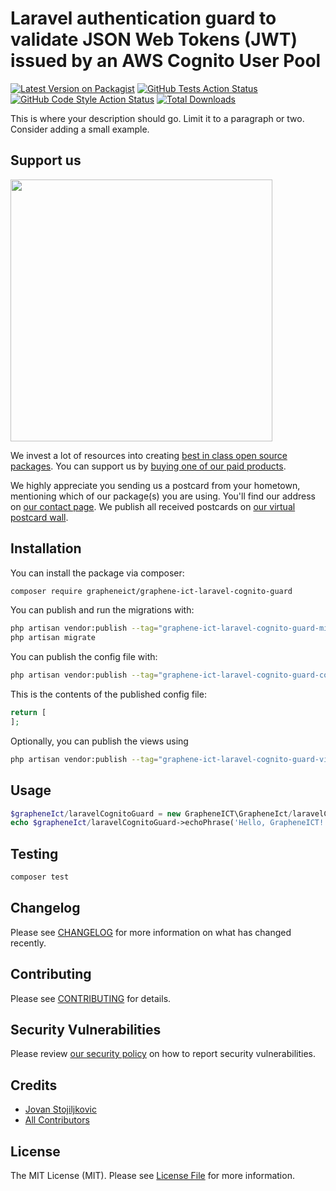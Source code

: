 # Laravel authentication guard to validate JSON Web Tokens (JWT) issued by an AWS Cognito User Pool

[![Latest Version on Packagist](https://img.shields.io/packagist/v/grapheneict/graphene-ict-laravel-cognito-guard.svg?style=flat-square)](https://packagist.org/packages/grapheneict/graphene-ict-laravel-cognito-guard)
[![GitHub Tests Action Status](https://img.shields.io/github/workflow/status/grapheneict/graphene-ict-laravel-cognito-guard/run-tests?label=tests)](https://github.com/grapheneict/graphene-ict-laravel-cognito-guard/actions?query=workflow%3Arun-tests+branch%3Amain)
[![GitHub Code Style Action Status](https://img.shields.io/github/workflow/status/grapheneict/graphene-ict-laravel-cognito-guard/Fix%20PHP%20code%20style%20issues?label=code%20style)](https://github.com/grapheneict/graphene-ict-laravel-cognito-guard/actions?query=workflow%3A"Fix+PHP+code+style+issues"+branch%3Amain)
[![Total Downloads](https://img.shields.io/packagist/dt/grapheneict/graphene-ict-laravel-cognito-guard.svg?style=flat-square)](https://packagist.org/packages/grapheneict/graphene-ict-laravel-cognito-guard)

This is where your description should go. Limit it to a paragraph or two. Consider adding a small example.

## Support us

[<img src="https://github-ads.s3.eu-central-1.amazonaws.com/graphene-ict/laravel-cognito-guard.jpg?t=1" width="419px" />](https://spatie.be/github-ad-click/graphene-ict/laravel-cognito-guard)

We invest a lot of resources into creating [best in class open source packages](https://spatie.be/open-source). You can support us by [buying one of our paid products](https://spatie.be/open-source/support-us).

We highly appreciate you sending us a postcard from your hometown, mentioning which of our package(s) you are using. You'll find our address on [our contact page](https://spatie.be/about-us). We publish all received postcards on [our virtual postcard wall](https://spatie.be/open-source/postcards).

## Installation

You can install the package via composer:

```bash
composer require grapheneict/graphene-ict-laravel-cognito-guard
```

You can publish and run the migrations with:

```bash
php artisan vendor:publish --tag="graphene-ict-laravel-cognito-guard-migrations"
php artisan migrate
```

You can publish the config file with:

```bash
php artisan vendor:publish --tag="graphene-ict-laravel-cognito-guard-config"
```

This is the contents of the published config file:

```php
return [
];
```

Optionally, you can publish the views using

```bash
php artisan vendor:publish --tag="graphene-ict-laravel-cognito-guard-views"
```

## Usage

```php
$grapheneIct/laravelCognitoGuard = new GrapheneICT\GrapheneIct/laravelCognitoGuard();
echo $grapheneIct/laravelCognitoGuard->echoPhrase('Hello, GrapheneICT!');
```

## Testing

```bash
composer test
```

## Changelog

Please see [CHANGELOG](CHANGELOG.md) for more information on what has changed recently.

## Contributing

Please see [CONTRIBUTING](CONTRIBUTING.md) for details.

## Security Vulnerabilities

Please review [our security policy](../../security/policy) on how to report security vulnerabilities.

## Credits

- [Jovan Stojiljkovic](https://github.com/GrapheneICT)
- [All Contributors](../../contributors)

## License

The MIT License (MIT). Please see [License File](LICENSE.md) for more information.
